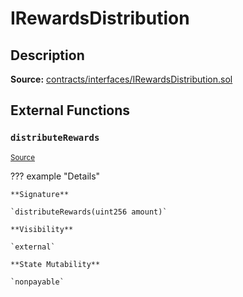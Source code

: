 # IRewardsDistribution

## Description

**Source:** [contracts/interfaces/IRewardsDistribution.sol](https://github.com/Synthetixio/synthetix/tree/v2.22.4/contracts/interfaces/IRewardsDistribution.sol)

## External Functions

### `distributeRewards`

<sub>[Source](https://github.com/Synthetixio/synthetix/tree/v2.22.4/contracts/interfaces/IRewardsDistribution.sol#L6)</sub>

??? example "Details"

    **Signature**

    `distributeRewards(uint256 amount)`

    **Visibility**

    `external`

    **State Mutability**

    `nonpayable`
